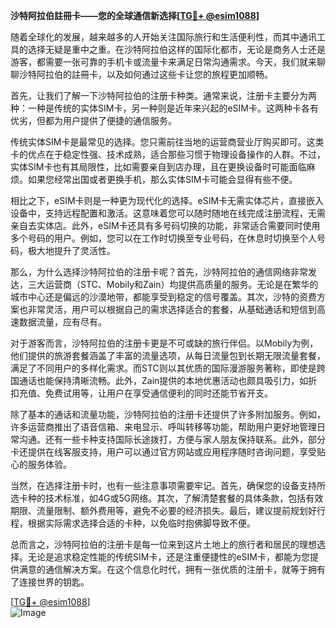 **沙特阿拉伯註冊卡——您的全球通信新选择[[TG💪+ @esim1088](https://t.me/s/esim1088)]**

随着全球化的发展，越来越多的人开始关注国际旅行和生活便利性，而其中通讯工具的选择无疑是重中之重。在沙特阿拉伯这样的国际化都市，无论是商务人士还是游客，都需要一张可靠的手机卡或流量卡来满足日常沟通需求。今天，我们就来聊聊沙特阿拉伯的註冊卡，以及如何通过这些卡让您的旅程更加顺畅。

首先，让我们了解一下沙特阿拉伯的注册卡种类。通常来说，注册卡主要分为两种：一种是传统的实体SIM卡，另一种则是近年来兴起的eSIM卡。这两种卡各有优劣，但都为用户提供了便捷的通信服务。

传统实体SIM卡是最常见的选择。您只需前往当地的运营商营业厅购买即可。这类卡的优点在于稳定性强、技术成熟，适合那些习惯于物理设备操作的人群。不过，实体SIM卡也有其局限性，比如需要亲自到店办理，且在更换设备时可能面临麻烦。如果您经常出国或者更换手机，那么实体SIM卡可能会显得有些不便。

相比之下，eSIM卡则是一种更为现代化的选择。eSIM卡无需实体芯片，直接嵌入设备中，支持远程配置和激活。这意味着您可以随时随地在线完成注册流程，无需亲自去实体店。此外，eSIM卡还具有多号码切换的功能，非常适合需要同时使用多个号码的用户。例如，您可以在工作时切换至专业号码，在休息时切换至个人号码，极大地提升了灵活性。

那么，为什么选择沙特阿拉伯的注册卡呢？首先，沙特阿拉伯的通信网络非常发达，三大运营商（STC、Mobily和Zain）均提供高质量的服务。无论是在繁华的城市中心还是偏远的沙漠地带，都能享受到稳定的信号覆盖。其次，沙特的资费方案也非常灵活，用户可以根据自己的需求选择适合的套餐，从基础通话和短信到高速数据流量，应有尽有。

对于游客而言，沙特阿拉伯的注册卡更是不可或缺的旅行伴侣。以Mobily为例，他们提供的旅游套餐涵盖了丰富的流量选项，从每日流量包到长期无限流量套餐，满足了不同用户的多样化需求。而STC则以其优质的国际漫游服务著称，即使是跨国通话也能保持清晰流畅。此外，Zain提供的本地优惠活动也颇具吸引力，如折扣充值、免费试用等，让用户在享受通信便利的同时还能节省开支。

除了基本的通话和流量功能，沙特阿拉伯的注册卡还提供了许多附加服务。例如，许多运营商推出了语音信箱、来电显示、呼叫转移等功能，帮助用户更好地管理日常沟通。还有一些卡种支持国际长途拨打，方便与家人朋友保持联系。此外，部分卡还提供在线客服支持，用户可以通过官方网站或应用程序随时咨询问题，享受贴心的服务体验。

当然，在选择注册卡时，也有一些注意事项需要牢记。首先，确保您的设备支持所选卡种的技术标准，如4G或5G网络。其次，了解清楚套餐的具体条款，包括有效期限、流量限制、额外费用等，避免不必要的经济损失。最后，建议提前规划好行程，根据实际需求选择合适的卡种，以免临时抱佛脚导致不便。

总而言之，沙特阿拉伯的注册卡是每一位来到这片土地上的旅行者和居民的理想选择。无论是追求稳定性能的传统SIM卡，还是注重便捷性的eSIM卡，都能为您提供满意的通信解决方案。在这个信息化时代，拥有一张优质的注册卡，就等于拥有了连接世界的钥匙。

[[TG💪+ @esim1088](https://t.me/s/esim1088)]  
![Image](https://i.postimg.cc/4NQfJmqS/Snipaste-2025-05-13-00-14-12.png)